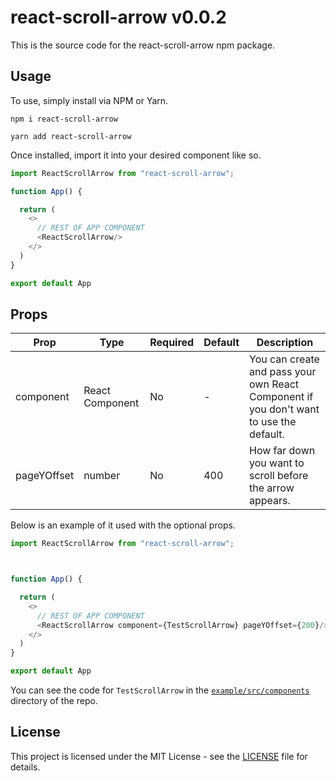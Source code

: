 # react-scroll-arrow v0.0.2

This is the source code for the react-scroll-arrow npm package. 

## Usage

To use, simply install via NPM or Yarn.

```
npm i react-scroll-arrow

yarn add react-scroll-arrow
```

Once installed, import it into your desired component like so. 

```javascript
import ReactScrollArrow from "react-scroll-arrow";

function App() {

  return (
    <>
      // REST OF APP COMPONENT
      <ReactScrollArrow/>
    </>
  )
}

export default App
```

## Props

| Prop | Type | Required | Default | Description |
|------|------|----------|---------|-------------|
| component | React Component | No | - | You can create and pass your own React Component if you don't want to use the default. |
| pageYOffset | number | No | 400 | How far down you want to scroll before the arrow appears. |

Below is an example of it used with the optional props.

```javascript
import ReactScrollArrow from "react-scroll-arrow";



function App() {

  return (
    <>
      // REST OF APP COMPONENT
      <ReactScrollArrow component={TestScrollArrow} pageYOffset={200}/>
    </>
  )
}

export default App
```

You can see the code for `TestScrollArrow` in the [`example/src/components`](https://github.com/macro6461/react-scroll-arrow/blob/main/example/src/components/TestScrollArrow.tsx) directory of the repo.

## License

This project is licensed under the MIT License - see the [LICENSE](LICENSE) file for details.
